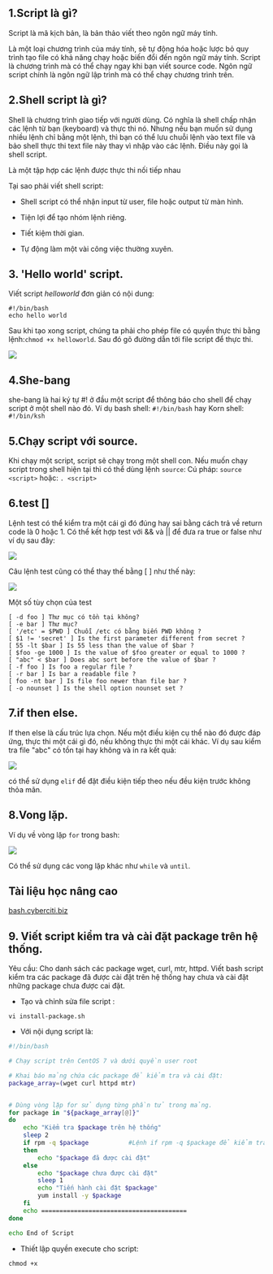 
## 1.Script là gì?
Script là mã kịch bản, là bản thảo viết theo ngôn ngữ máy tính.

Là một loại chương trình của máy tính, sẽ tự động hóa hoặc lược bỏ quy trình tạo file có khả năng chạy hoặc biến đổi đến ngôn ngữ máy tính. Script là chương trình mà có thể chạy ngay khi bạn viết source code. Ngôn ngữ script chính là ngôn ngữ lập trình mà có thể chạy chương trình trên.

## 2.Shell script là gì?
Shell là chương trình giao tiếp với người dùng. Có nghĩa là shell chấp nhận các lệnh từ bạn (keyboard) và thực thi nó. Nhưng nếu bạn muốn sử dụng nhiều lệnh chỉ bằng một lệnh, thì bạn có thể lưu chuỗi lệnh vào text file và bảo shell thực thi text file này thay vì nhập vào các lệnh. Điều này gọi là shell script.

Là một tập hợp các lệnh được thực thi nối tiếp nhau

Tại sao phải viết shell script:

- Shell script có thể nhận input từ user, file hoặc output từ màn hình.

- Tiện lợi để tạo nhóm lệnh riêng.

- Tiết kiệm thời gian.

- Tự động làm một vài công việc thường xuyên.

## 3. 'Hello world' script.
Viết script *helloworld* đơn giản có nội dung:
```
#!/bin/bash
echo hello world
```
Sau khi tạo xong script, chúng ta phải cho phép file có quyền thực thi bằng lệnh:`chmod +x helloworld`. Sau đó gõ đường dẫn tới file script để thực thi.

![](https://i.imgur.com/l11TlaO.png)

## 4.She-bang

she-bang là hai ký tự #! ở đầu một script để thông báo cho shell để chạy script ở một shell nào đó. Ví dụ bash shell:
`#!/bin/bash`
hay Korn shell:
`#!/bin/ksh`

## 5.Chạy script với source.
Khi chạy một script, script sẽ chạy trong một shell con. 
Nếu muốn chạy script trong shell hiện tại thì có thể dùng lệnh `source`:
Cú pháp:
`source <script>`
hoặc:
`. <script>`

## 6.test []
Lệnh test có thể kiểm tra một cái gì đó đúng hay sai bằng cách trả về return code là 0 hoặc 1. 
Có thể kết hợp test với && và || để đưa ra true or false như ví dụ sau đây:

![](https://i.imgur.com/BQcubBU.png)

Câu lệnh test cũng có thể thay thế bằng [ ] như thế này:

![](https://i.imgur.com/CtTbj0j.png)

Một số tùy chọn của test
```
[ -d foo ] Thư mục có tồn tại không?
[ -e bar ] Thư mục?
[ '/etc' = $PWD ] Chuỗi /etc có bằng biến PWD không ?
[ $1 != 'secret' ] Is the first parameter different from secret ?
[ 55 -lt $bar ] Is 55 less than the value of $bar ?
[ $foo -ge 1000 ] Is the value of $foo greater or equal to 1000 ?
[ "abc" < $bar ] Does abc sort before the value of $bar ?
[ -f foo ] Is foo a regular file ?
[ -r bar ] Is bar a readable file ?
[ foo -nt bar ] Is file foo newer than file bar ?
[ -o nounset ] Is the shell option nounset set ?
```
 
## 7.if then else.
If then else là cấu trúc lựa chọn. Nếu một điều kiện cụ thể nào đó được đáp ứng, thực thi một cái gì đó, nếu không thực thi một cái khác.
Ví dụ sau kiểm tra file "abc" có tồn tại hay không và in ra kết quả:

![](https://i.imgur.com/fxBIRwT.png)

có thể sử dụng `elif` để đặt điều kiện tiếp theo nếu đều kiện trước không thỏa mãn.

## 8.Vong lặp.
Ví dụ về  vòng lặp `for` trong bash:

![](https://i.imgur.com/r1y9F9r.png)

Có thể sử dụng các vong lặp khác như `while` và `until`.



## Tài liệu học nâng cao

[bash.cyberciti.biz](https://bash.cyberciti.biz/guide/Main_Page)


## 9. Viết script kiểm tra và cài đặt package trên hệ thống.
Yêu cầu: Cho danh sách các package wget, curl, mtr, httpd. Viết bash script kiểm tra các package đã được cài đặt trên hệ thống hay chưa và cài đặt những package chưa được cai đặt.
- Tạo và chỉnh sửa file script :

```
vi install-package.sh
```
- Với nội dụng script là:

```bash
#!/bin/bash

# Chạy script trên CentOS 7 và dưới quyền user root

# Khai báo mảng chứa các package để kiểm tra và cài đặt:
package_array=(wget curl httpd mtr)


# Dùng vòng lặp for sử dụng từng phần tử trong mảng. 
for package in "${package_array[@]}"
do 
    echo "Kiểm tra $package trên hệ thống"
    sleep 2
    if rpm -q $package           #Lệnh if rpm -q $package để kiểm tra xem package đã được cài chưa  
    then 
        echo "$package đã được cài đặt"
    else 
        echo "$package chưa được cài đặt"
        sleep 1
        echo "Tiến hành cài đặt $package"
        yum install -y $package
    fi 
    echo ========================================
done

echo End of Script
```

- Thiết lập quyền execute cho script:
```
chmod +x 
```
